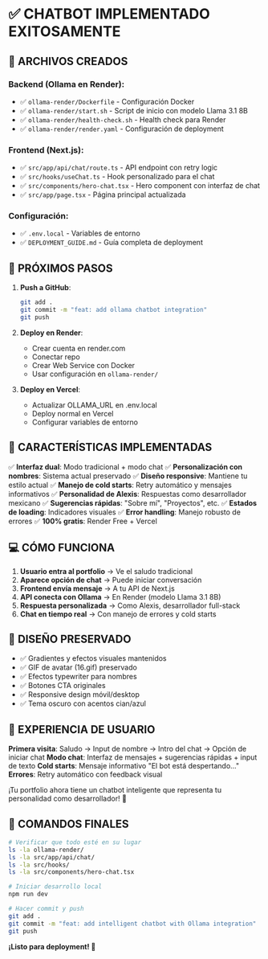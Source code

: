 # ✅ CHATBOT IMPLEMENTADO EXITOSAMENTE

## 🎉 ARCHIVOS CREADOS

### Backend (Ollama en Render):
- ✅ `ollama-render/Dockerfile` - Configuración Docker
- ✅ `ollama-render/start.sh` - Script de inicio con modelo Llama 3.1 8B
- ✅ `ollama-render/health-check.sh` - Health check para Render
- ✅ `ollama-render/render.yaml` - Configuración de deployment

### Frontend (Next.js):
- ✅ `src/app/api/chat/route.ts` - API endpoint con retry logic
- ✅ `src/hooks/useChat.ts` - Hook personalizado para el chat
- ✅ `src/components/hero-chat.tsx` - Hero component con interfaz de chat
- ✅ `src/app/page.tsx` - Página principal actualizada

### Configuración:
- ✅ `.env.local` - Variables de entorno
- ✅ `DEPLOYMENT_GUIDE.md` - Guía completa de deployment

## 🚀 PRÓXIMOS PASOS

1. **Push a GitHub**: 
   ```bash
   git add .
   git commit -m "feat: add ollama chatbot integration"
   git push
   ```

2. **Deploy en Render**:
   - Crear cuenta en render.com
   - Conectar repo
   - Crear Web Service con Docker
   - Usar configuración en `ollama-render/`

3. **Deploy en Vercel**:
   - Actualizar OLLAMA_URL en .env.local
   - Deploy normal en Vercel
   - Configurar variables de entorno

## 🤖 CARACTERÍSTICAS IMPLEMENTADAS

✅ **Interfaz dual**: Modo tradicional + modo chat
✅ **Personalización con nombres**: Sistema actual preservado
✅ **Diseño responsive**: Mantiene tu estilo actual
✅ **Manejo de cold starts**: Retry automático y mensajes informativos
✅ **Personalidad de Alexis**: Respuestas como desarrollador mexicano
✅ **Sugerencias rápidas**: "Sobre mí", "Proyectos", etc.
✅ **Estados de loading**: Indicadores visuales
✅ **Error handling**: Manejo robusto de errores
✅ **100% gratis**: Render Free + Vercel

## 💻 CÓMO FUNCIONA

1. **Usuario entra al portfolio** → Ve el saludo tradicional
2. **Aparece opción de chat** → Puede iniciar conversación
3. **Frontend envía mensaje** → A tu API de Next.js
4. **API conecta con Ollama** → En Render (modelo Llama 3.1 8B)
5. **Respuesta personalizada** → Como Alexis, desarrollador full-stack
6. **Chat en tiempo real** → Con manejo de errores y cold starts

## 🎨 DISEÑO PRESERVADO

- ✅ Gradientes y efectos visuales mantenidos
- ✅ GIF de avatar (16.gif) preservado
- ✅ Efectos typewriter para nombres
- ✅ Botones CTA originales
- ✅ Responsive design móvil/desktop
- ✅ Tema oscuro con acentos cian/azul

## 📱 EXPERIENCIA DE USUARIO

**Primera visita**: Saludo → Input de nombre → Intro del chat → Opción de iniciar chat
**Modo chat**: Interfaz de mensajes + sugerencias rápidas + input de texto
**Cold starts**: Mensaje informativo "El bot está despertando..."
**Errores**: Retry automático con feedback visual

¡Tu portfolio ahora tiene un chatbot inteligente que representa tu personalidad como desarrollador! 🎉

## 🔧 COMANDOS FINALES

```bash
# Verificar que todo esté en su lugar
ls -la ollama-render/
ls -la src/app/api/chat/
ls -la src/hooks/
ls -la src/components/hero-chat.tsx

# Iniciar desarrollo local
npm run dev

# Hacer commit y push
git add .
git commit -m "feat: add intelligent chatbot with Ollama integration"
git push
```

**¡Listo para deployment! 🚀**
